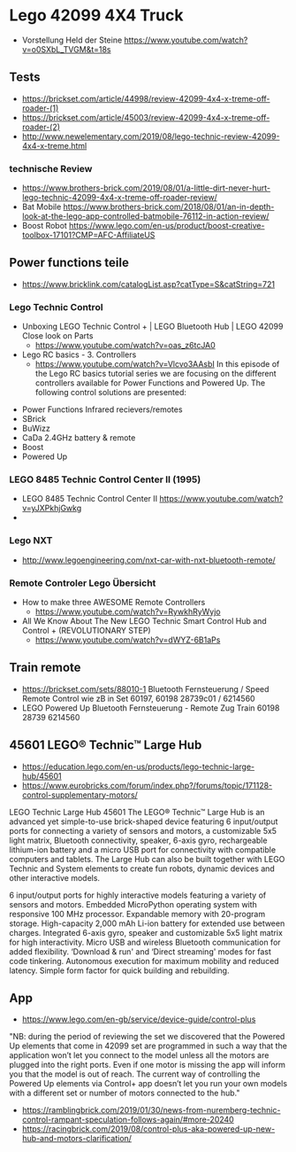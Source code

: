 # Lego 42099 4X4 Truck

* Vorstellung Held der Steine https://www.youtube.com/watch?v=o0SXbL_TVGM&t=18s


## Tests
* https://brickset.com/article/44998/review-42099-4x4-x-treme-off-roader-(1)
* https://brickset.com/article/45003/review-42099-4x4-x-treme-off-roader-(2)
* http://www.newelementary.com/2019/08/lego-technic-review-42099-4x4-x-treme.html

### technische Review
* https://www.brothers-brick.com/2019/08/01/a-little-dirt-never-hurt-lego-technic-42099-4x4-x-treme-off-roader-review/
* Bat Mobile https://www.brothers-brick.com/2018/08/01/an-in-depth-look-at-the-lego-app-controlled-batmobile-76112-in-action-review/
* Boost Robot https://www.lego.com/en-us/product/boost-creative-toolbox-17101?CMP=AFC-AffiliateUS

## Power functions teile
* https://www.bricklink.com/catalogList.asp?catType=S&catString=721

### Lego Technic Control
* Unboxing LEGO Technic Control + | LEGO Bluetooth Hub | LEGO 42099 Close look on Parts
  * https://www.youtube.com/watch?v=oas_z6tcJA0
* Lego RC basics - 3. Controllers
  * https://www.youtube.com/watch?v=Vlcvo3AAsbI
In this episode of the Lego RC basics tutorial series we are focusing on the different controllers available for Power Functions and Powered Up. The following control solutions are presented:

- Power Functions Infrared recievers/remotes
- SBrick
- BuWizz
- CaDa 2.4GHz battery & remote
- Boost
- Powered Up

### LEGO 8485 Technic Control Center II (1995)
* LEGO 8485 Technic Control Center II https://www.youtube.com/watch?v=yJXPkhjGwkg
* 
  
### Lego NXT
* http://www.legoengineering.com/nxt-car-with-nxt-bluetooth-remote/

### Remote Controler Lego Übersicht
* How to make three AWESOME Remote Controllers
  * https://www.youtube.com/watch?v=RywkhRyWyjo
* All We Know About The New LEGO Technic Smart Control Hub and Control + (REVOLUTIONARY STEP)
  * https://www.youtube.com/watch?v=dWYZ-6B1aPs
  
## Train remote
* https://brickset.com/sets/88010-1
Bluetooth Fernsteuerung / Speed Remote Control
wie zB in Set 60197, 60198
28739c01 / 6214560
* LEGO Powered Up Bluetooth Fernsteuerung - Remote Zug Train 60198 28739 6214560

## 45601 LEGO® Technic™ Large Hub
* https://education.lego.com/en-us/products/lego-technic-large-hub/45601
* https://www.eurobricks.com/forum/index.php?/forums/topic/171128-control-supplementary-motors/


LEGO Technic Large Hub 45601
The LEGO® Technic™ Large Hub is an advanced yet simple-to-use brick-shaped device featuring 6 input/output ports for connecting a variety of sensors and motors, a customizable 5x5 light matrix, Bluetooth connectivity, speaker, 6-axis gyro, rechargeable lithium-ion battery and a micro USB port for connectivity with compatible computers and tablets. The Large Hub can also be built together with LEGO Technic and System elements to create fun robots, dynamic devices and other interactive models.

6 input/output ports for highly interactive models featuring a variety of sensors and motors. 
Embedded MicroPython operating system with responsive 100 MHz processor. 
Expandable memory with 20-program storage. 
High-capacity 2,000 mAh Li-ion battery for extended use between charges. 
Integrated 6-axis gyro, speaker and customizable 5x5 light matrix for high interactivity. 
Micro USB and wireless Bluetooth communication for added flexibility. 
‘Download & run' and ‘Direct streaming' modes for fast code tinkering. 
Autonomous execution for maximum mobility and reduced latency. 
Simple form factor for quick building and rebuilding.



## App
* https://www.lego.com/en-gb/service/device-guide/control-plus

"NB: during the period of reviewing the set we discovered that the Powered Up elements that come in 42099 set are programmed in such a way that the application won’t let you connect to the model unless all the motors are plugged into the right ports. Even if one motor is missing the app will inform you that the model is out of reach. The current way of controlling the Powered Up elements via Control+ app doesn’t let you run your own models with a different set or number of motors connected to the hub."

* https://ramblingbrick.com/2019/01/30/news-from-nuremberg-technic-control-rampant-speculation-follows-again/#more-20240
* https://racingbrick.com/2019/08/control-plus-aka-powered-up-new-hub-and-motors-clarification/
